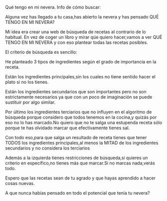 Qué tengo en mi nevera.
Info de cómo buscar:

Alguna vez has llegado a tu casa,has abierto la nevera y has pensado QUÉ TENGO EN MI NEVERA?


Mi idea era crear una web de búsqueda de recetas al contrario de lo habitual. En vez de coger un libro y mirar qúe quiero hacer,vamos a ver QUÉ TENGO EN MI NEVERA y con eso plantear todas las recetas posibles.

El criterio de búsqueda es sencillo:


He planteado 3 tipos de ingredientes según el grado de importancia en la receta.

Están los ingredientes principales,sin los cuales no tiene sentido hacer el plato si no los tienes.

Están los ingredientes secundarios que son importantes pero no son estrictamente necesarios ya que con un poco de imaginación se puede sustituir por algo similar.

Por último los ingredientes terciarios que no influyen en el algoritmo de búsqueda porque considero que todos tenemos en la cocina,y quizás por eso no lo has marcado.No quiero que no te salga una estupenda receta sólo porque te has olvidado marcar que efectivamente tienes sal.


Con todo eso,para que salga un resultado de receta tienes que tener TODOS los ingredientes principales,al menos la MITAD de los ingredientes secundarios y no considera los terciarios

Además a la izquierda tienes restricciones de búsqueda,si quieres un criterio en específico,no tienes más que marcar.Si no marcas nada,verás todo.


Espero que las recetas sean de tu agrado y que hayas aprendido a hacer cosas nuevas.

A que nunca habías pensado en todo el potencial que tenía tu nevera?
